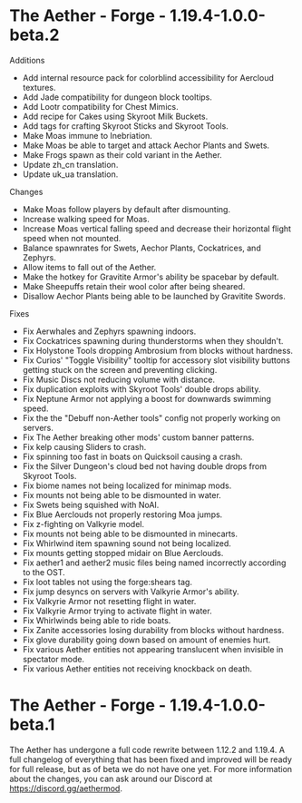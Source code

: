 # The Aether - Forge - 1.19.4-1.0.0-beta.2
Additions
- Add internal resource pack for colorblind accessibility for Aercloud textures.
- Add Jade compatibility for dungeon block tooltips.
- Add Lootr compatibility for Chest Mimics.
- Add recipe for Cakes using Skyroot Milk Buckets.
- Add tags for crafting Skyroot Sticks and Skyroot Tools.
- Make Moas immune to Inebriation.
- Make Moas be able to target and attack Aechor Plants and Swets.
- Make Frogs spawn as their cold variant in the Aether.
- Update zh_cn translation.
- Update uk_ua translation.

Changes
- Make Moas follow players by default after dismounting.
- Increase walking speed for Moas.
- Increase Moas vertical falling speed and decrease their horizontal flight speed when not mounted.
- Balance spawnrates for Swets, Aechor Plants, Cockatrices, and Zephyrs.
- Allow items to fall out of the Aether.
- Make the hotkey for Gravitite Armor's ability be spacebar by default.
- Make Sheepuffs retain their wool color after being sheared.
- Disallow Aechor Plants being able to be launched by Gravitite Swords.

Fixes
- Fix Aerwhales and Zephyrs spawning indoors.
- Fix Cockatrices spawning during thunderstorms when they shouldn't.
- Fix Holystone Tools dropping Ambrosium from blocks without hardness.
- Fix Curios' "Toggle Visibility" tooltip for accessory slot visibility buttons getting stuck on the screen and preventing clicking.
- Fix Music Discs not reducing volume with distance.
- Fix duplication exploits with Skyroot Tools' double drops ability.
- Fix Neptune Armor not applying a boost for downwards swimming speed.
- Fix the the "Debuff non-Aether tools" config not properly working on servers.
- Fix The Aether breaking other mods' custom banner patterns.
- Fix kelp causing Sliders to crash.
- Fix spinning too fast in boats on Quicksoil causing a crash.
- Fix the Silver Dungeon's cloud bed not having double drops from Skyroot Tools.
- Fix biome names not being localized for minimap mods.
- Fix mounts not being able to be dismounted in water.
- Fix Swets being squished with NoAI.
- Fix Blue Aerclouds not properly restoring Moa jumps.
- Fix z-fighting on Valkyrie model.
- Fix mounts not being able to be dismounted in minecarts.
- Fix Whirlwind item spawning sound not being localized.
- Fix mounts getting stopped midair on Blue Aerclouds.
- Fix aether1 and aether2 music files being named incorrectly according to the OST.
- Fix loot tables not using the forge:shears tag.
- Fix jump desyncs on servers with Valkyrie Armor's ability.
- Fix Valkyrie Armor not resetting flight in water.
- Fix Valkyrie Armor trying to activate flight in water.
- Fix Whirlwinds being able to ride boats.
- Fix Zanite accessories losing durability from blocks without hardness.
- Fix glove durability going down based on amount of enemies hurt.
- Fix various Aether entities not appearing translucent when invisible in spectator mode.
- Fix various Aether entities not receiving knockback on death.

# The Aether - Forge - 1.19.4-1.0.0-beta.1
The Aether has undergone a full code rewrite between 1.12.2 and 1.19.4. A full changelog of everything that has been fixed and improved will be ready for full release, but as of beta we do not have one yet. For more information about the changes, you can ask around our Discord at https://discord.gg/aethermod.
